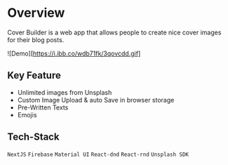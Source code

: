 # Overview

Cover Builder is a web app that allows people to create nice cover images for their blog posts.

![Demo][https://i.ibb.co/wdb71fk/3qovcdd.gif]

## Key Feature

- Unlimited images from Unsplash
- Custom Image Upload & auto Save in browser storage
- Pre-Written Texts
- Emojis

## Tech-Stack

`NextJS`
`Firebase`
`Material UI`
`React-dnd`
`React-rnd`
`Unsplash SDK`
